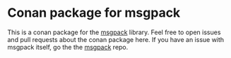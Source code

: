# Conan package for msgpack

This is a conan package for the [msgpack](https://github.com/msgpack/msgpack-c) library.
Feel free to open issues and pull requests about the conan package here. If you have
an issue with msgpack itself, go the the [msgpack](https://github.com/msgpack/msgpack-c)
repo.